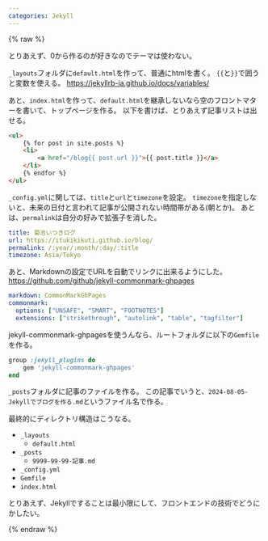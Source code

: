 ```yaml
---
categories: Jekyll
---
```


{% raw %}

とりあえず、0から作るのが好きなのでテーマは使わない。

`_layouts`フォルダに`default.html`を作って、普通にhtmlを書く。
`{{`と`}}`で囲うと変数を使える。
https://jekyllrb-ja.github.io/docs/variables/

あと、`index.html`を作って、`default.html`を継承しないなら空のフロントマターを書いて、トップページを作る。
以下を書けば、とりあえず記事リストは出せる。

```HTML
<ul>
    {% for post in site.posts %}
    <li>
        <a href="/blog{{ post.url }}">{{ post.title }}</a>
    </li>
    {% endfor %}
</ul>
```

`_config.yml`に関しては、`title`と`url`と`timezone`を設定。
`timezone`を指定しないと、未来の日付と言われて記事が公開されない時間帯がある(朝とか)。
あとは、`permalink`は自分の好みで拡張子を消した。

```YAML
title: 菊池いつきログ
url: https://itukikikuti.github.io/blog/
permalink: /:year/:month/:day/:title
timezone: Asia/Tokyo
```

あと、Markdownの設定でURLを自動でリンクに出来るようにした。
https://github.com/github/jekyll-commonmark-ghpages

```YAML
markdown: CommonMarkGhPages
commonmark:
  options: ["UNSAFE", "SMART", "FOOTNOTES"]
  extensions: ["strikethrough", "autolink", "table", "tagfilter"]
```

jekyll-commonmark-ghpagesを使うんなら、ルートフォルダに以下の`Gemfile`を作る。

```Ruby
group :jekyll_plugins do
    gem 'jekyll-commonmark-ghpages'
end
```

`_posts`フォルダに記事のファイルを作る。
この記事でいうと、`2024-08-05-Jekyllでブログを作る.md`というファイル名で作る。

最終的にディレクトリ構造はこうなる。
- `_layouts`
  - `default.html`
- `_posts`
  - `9999-99-99-記事.md`
- `_config.yml`
- `Gemfile`
- `index.html`

とりあえず、Jekyllですることは最小限にして、フロントエンドの技術でどうにかしたい。

{% endraw %}
